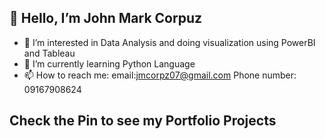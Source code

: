 ## 👋 Hello, I’m John Mark Corpuz
- 👀 I’m interested in Data Analysis and doing visualization using PowerBI and Tableau
- 🌱 I’m currently learning Python Language
- 📫 How to reach me: email:jmcorpz07@gmail.com Phone number: 09167908624


## Check the Pin to see my Portfolio Projects
  
<!---
JCORP0074/JCORP0074 is a ✨ special ✨ repository because its `README.md` (this file) appears on your GitHub profile.
You can click the Preview link to take a look at your changes.
--->

